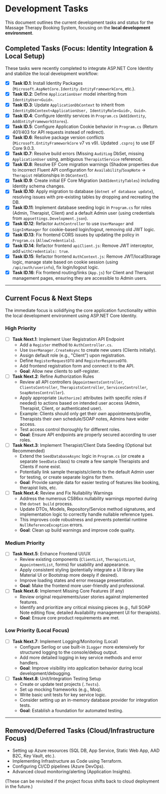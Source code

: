 # Development Tasks

This document outlines the current development tasks and status for the Massage Therapy Booking System, focusing on the **local development environment**.

## Completed Tasks (Focus: Identity Integration & Local Setup)

These tasks were recently completed to integrate ASP.NET Core Identity and stabilize the local development workflow:

- [x] **Task ID.1**: Install Identity Packages (`Microsoft.AspNetCore.Identity.EntityFrameworkCore`, etc.).
- [x] **Task ID.2**: Define `ApplicationUser` model inheriting from `IdentityUser<Guid>`.
- [x] **Task ID.3**: Update `ApplicationDbContext` to inherit from `IdentityDbContext<ApplicationUser, IdentityRole<Guid>, Guid>`.
- [x] **Task ID.4**: Configure Identity services in `Program.cs` (`AddIdentity`, `AddEntityFrameworkStores`).
- [x] **Task ID.5**: Configure Application Cookie behavior in `Program.cs` (Return 401/403 for API requests instead of redirect).
- [x] **Task ID.6**: Resolve package version conflicts (`Microsoft.EntityFrameworkCore` v7 vs v9). Updated `.csproj` to use EF Core 9.0.3.
- [x] **Task ID.7**: Resolve build errors (Missing `AuditLog` DbSet, missing `ApplicationUser` using, ambiguous `TherapistService` reference).
- [x] **Task ID.8**: Resolve EF Core migration warnings (Shadow properties due to incorrect Fluent API configuration for `Availability`/`SoapNote` -> `Therapist` relationships in `DbContext`).
- [x] **Task ID.9**: Create initial EF Core Migration (`AddIdentityTables`) including Identity schema changes.
- [x] **Task ID.10**: Apply migration to database (`dotnet ef database update`), resolving issues with pre-existing tables by dropping and recreating the DB.
- [x] **Task ID.11**: Implement database seeding logic in `Program.cs` for roles (Admin, Therapist, Client) and a default Admin user (using credentials from `appsettings.Development.json`).
- [x] **Task ID.12**: Refactor `AuthController` to use `UserManager` and `SignInManager` for cookie-based login/logout, removing old JWT logic.
- [x] **Task ID.13**: Fix frontend CORS issues by updating the policy in `Program.cs` (`AllowCredentials`).
- [x] **Task ID.14**: Refactor frontend `apiClient.js`: Remove JWT interceptor, add `withCredentials: true`.
- [x] **Task ID.15**: Refactor frontend `AuthContext.js`: Remove JWT/localStorage logic, manage state based on cookie session (using `/api/auth/userinfo`), fix login/logout logic.
- [x] **Task ID.16**: Fix frontend routing/links (`App.js`) for Client and Therapist management pages, ensuring they are accessible to Admin users.

---

## Current Focus & Next Steps

The immediate focus is solidifying the core application functionality within the local development environment using ASP.NET Core Identity.

### High Priority

- [ ] **Task Next.1**: Implement User Registration API Endpoint
  - Add a `Register` method to `AuthController.cs`.
  - Use `UserManager.CreateAsync` to create new users (Clients initially).
  - Assign default role (e.g., "Client") upon registration.
  - Define `RegisterRequestDTO` and `RegisterResponseDTO`.
  - Add frontend registration form and connect it to the API.
  - **Goal**: Allow new clients to self-register.
- [ ] **Task Next.2**: Refine Authorization Rules
  - Review all API controllers (`AppointmentsController`, `ClientsController`, `TherapistsController`, `ServicesController`, `SoapNotesController`).
  - Apply appropriate `[Authorize]` attributes (with specific roles if needed) to actions based on intended user access (Admin, Therapist, Client, or authenticated user).
  - Example: Clients should only get their *own* appointments/profile, Therapists their *own* schedule/SOAP notes, Admins have wider access.
  - Test access control thoroughly for different roles.
  - **Goal**: Ensure API endpoints are properly secured according to user roles.
- [ ] **Task Next.3**: Implement Therapist/Client Data Seeding (Optional but Recommended)
  - Extend the `SeedDatabaseAsync` logic in `Program.cs` (or create a separate `SeedData` class) to create a few sample Therapists and Clients if none exist.
  - Potentially link sample therapists/clients to the default Admin user for testing, or create separate logins for them.
  - **Goal**: Provide sample data for easier testing of features like booking, therapist lists, etc.
- [ ] **Task Next.4**: Review and Fix Nullability Warnings
  - Address the numerous CS86xx nullability warnings reported during the `dotnet build` process.
  - Update DTOs, Models, Repository/Service method signatures, and implementation logic to correctly handle nullable reference types.
  - This improves code robustness and prevents potential runtime `NullReferenceException` errors.
  - **Goal**: Clean up build warnings and improve code quality.

### Medium Priority

- [ ] **Task Next.5**: Enhance Frontend UI/UX
  - Review existing components (`ClientList`, `TherapistList`, `AppointmentList`, forms) for usability and appearance.
  - Apply consistent styling (potentially integrate a UI library like Material UI or Bootstrap more deeply if desired).
  - Improve loading states and error message presentation.
  - **Goal**: Make the frontend more user-friendly and professional.
- [ ] **Task Next.6**: Implement Missing Core Features (if any)
  - Review original requirements/user stories against implemented features.
  - Identify and prioritize any critical missing pieces (e.g., full SOAP Note editing flow, detailed Availability management UI for therapists).
  - **Goal**: Ensure core product requirements are met.

### Low Priority (Local Focus)

- [ ] **Task Next.7**: Implement Logging/Monitoring (Local)
  - Configure Serilog or use built-in `ILogger` more extensively for structured logging to the console/debug output.
  - Add more detailed logging in key service methods and error handlers.
  - **Goal**: Improve visibility into application behavior during local development/debugging.
- [ ] **Task Next.8**: Unit/Integration Testing Setup
  - Create or update test projects (`.Tests`).
  - Set up mocking frameworks (e.g., Moq).
  - Write basic unit tests for key service logic.
  - Consider setting up an in-memory database provider for integration tests.
  - **Goal**: Establish a foundation for automated testing.

---

## Removed/Deferred Tasks (Cloud/Infrastructure Focus)

- Setting up Azure resources (SQL DB, App Service, Static Web App, AAD B2C, Key Vault, etc.).
- Implementing Infrastructure as Code using Terraform.
- Configuring CI/CD pipelines (Azure DevOps).
- Advanced cloud monitoring/alerting (Application Insights).

(These can be revisited if the project focus shifts back to cloud deployment in the future.)